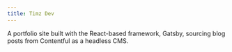 ```yaml
---
title: Timz Dev
---
```

A portfolio site built with the React-based framework, Gatsby, sourcing blog posts from Contentful as a headless CMS.